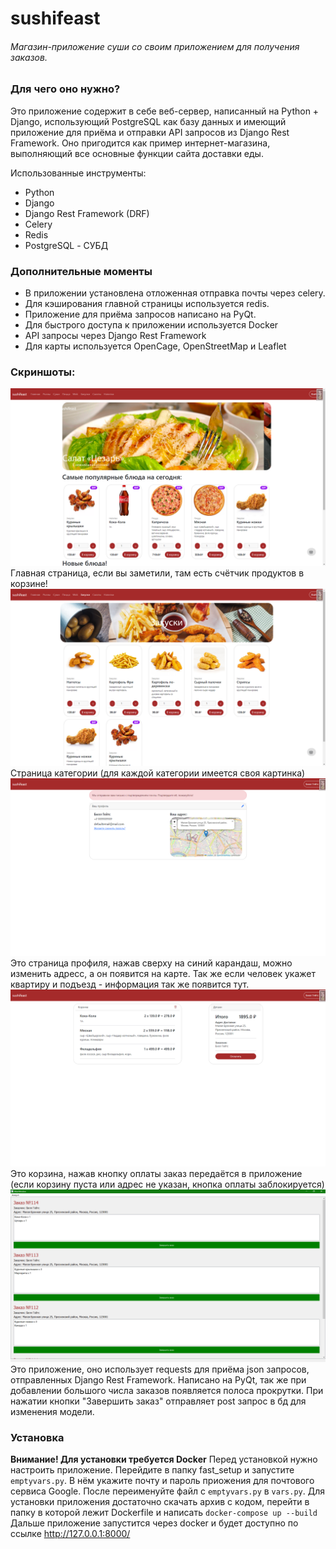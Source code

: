 # sushifeast

###### Магазин-приложение суши со своим приложением для получения заказов.

### Для чего оно нужно?

Это приложение содержит в себе веб-сервер, написанный на Python + Django, использующий PostgreSQL как базу данных и имеющий приложение для приёма и отправки API запросов из Django Rest Framework. Оно пригодится как пример интернет-магазина, выполняющий все основные функции сайта доставки еды. 

Использованные инструменты:
- Python
- Django
- Django Rest Framework (DRF)
- Celery
- Redis
- PostgreSQL - СУБД

### Дополнительные моменты
- В приложении установлена отложенная отправка почты через celery.
- Для кэширования главной страницы используется redis.
- Приложение для приёма запросов написано на PyQt.
- Для быстрого доступа к приложении используется Docker
- API запросы через Django Rest Framework
- Для карты используется OpenCage, OpenStreetMap и Leaflet

### Скриншоты:
![Главная страница](media/github/main.png)
Главная страница, если вы заметили, там есть счётчик продуктов в корзине!
![Категория](media/github/category.png)
Страница категории (для каждой категории имеется своя картинка)
![Профиль](media/github/profile.png)
Это страница профиля, нажав сверху на синий карандаш, можно изменить адресс, а он появится на карте. Так же если человек укажет квартиру и подъезд - информация так же появится тут.
![Корзина](media/github/cart.png)
Это корзина, нажав кнопку оплаты заказ передаётся в приложение (если корзину пуста или адрес не указан, кнопка оплаты заблокируется)
![Приложение](media/github/app.png)
Это приложение, оно использует requests для приёма json запросов, отправленных Django Rest Framework. Написано на PyQt, так же при добавлении большого числа заказов появляется полоса прокрутки. При нажатии кнопки "Завершить заказ" отправляет post запрос в бд для изменения модели.
### Установка
**Внимание! Для установки требуется Docker**
Перед установкой нужно настроить приложение. Перейдите в папку fast_setup и запустите `emptyvars.py`. В нём укажите почту и пароль приожения для почтового сервиса Google. После переименуйте файл с `emptyvars.py` в `vars.py`.
Для установки приложения достаточно скачать архив с кодом, перейти в папку в которой лежит Dockerfile и написать 
`docker-compose up --build`
Дальше приложение запустится через docker и будет доступно по ссылке http://127.0.0.1:8000/
